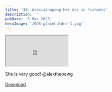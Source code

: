 ```yaml
---
title: '38. Alexiathepawg Her Ass in fishnets'
description: ''
pubDate: '5 Mar 2023'
heroImage: '/QOS-placeholder-1.jpg'
---
```

<iframe src="https://drive.google.com/file/d/16DcYQK1aeSdfqvtaEjQQ04kfHZ97gGbE/preview" width="200" height="100" allow="autoplay" allowfullscreen="allowfullscreen"></iframe>

She is very good! @alexthepawg
<br>
<br>
<a class="read_more" href="https://drive.google.com/file/d/16DcYQK1aeSdfqvtaEjQQ04kfHZ97gGbE/view?usp=sharing">Download</a>